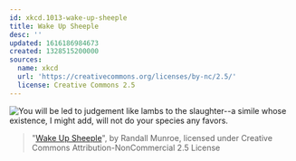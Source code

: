 ```yaml
---
id: xkcd.1013-wake-up-sheeple
title: Wake Up Sheeple
desc: ''
updated: 1616186984673
created: 1328515200000
sources:
  name: xkcd
  url: 'https://creativecommons.org/licenses/by-nc/2.5/'
  license: Creative Commons 2.5
---
```

![You will be led to judgement like lambs to the slaughter--a simile whose existence, I might add, will not do your species any favors.](https://imgs.xkcd.com/comics/wake_up_sheeple.png)
> "[Wake Up Sheeple](https://xkcd.com/1013/)", by Randall Munroe, licensed under Creative Commons Attribution-NonCommercial 2.5 License
